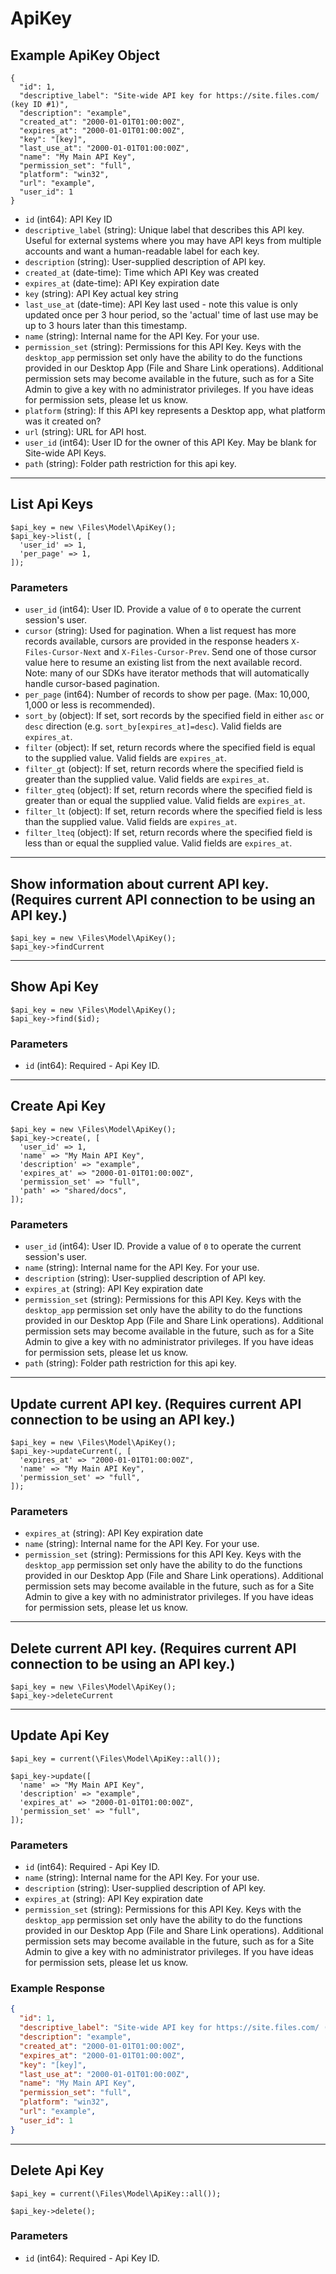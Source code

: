 # ApiKey

## Example ApiKey Object

```
{
  "id": 1,
  "descriptive_label": "Site-wide API key for https://site.files.com/ (key ID #1)",
  "description": "example",
  "created_at": "2000-01-01T01:00:00Z",
  "expires_at": "2000-01-01T01:00:00Z",
  "key": "[key]",
  "last_use_at": "2000-01-01T01:00:00Z",
  "name": "My Main API Key",
  "permission_set": "full",
  "platform": "win32",
  "url": "example",
  "user_id": 1
}
```

* `id` (int64): API Key ID
* `descriptive_label` (string): Unique label that describes this API key.  Useful for external systems where you may have API keys from multiple accounts and want a human-readable label for each key.
* `description` (string): User-supplied description of API key.
* `created_at` (date-time): Time which API Key was created
* `expires_at` (date-time): API Key expiration date
* `key` (string): API Key actual key string
* `last_use_at` (date-time): API Key last used - note this value is only updated once per 3 hour period, so the 'actual' time of last use may be up to 3 hours later than this timestamp.
* `name` (string): Internal name for the API Key.  For your use.
* `permission_set` (string): Permissions for this API Key.  Keys with the `desktop_app` permission set only have the ability to do the functions provided in our Desktop App (File and Share Link operations).  Additional permission sets may become available in the future, such as for a Site Admin to give a key with no administrator privileges.  If you have ideas for permission sets, please let us know.
* `platform` (string): If this API key represents a Desktop app, what platform was it created on?
* `url` (string): URL for API host.
* `user_id` (int64): User ID for the owner of this API Key.  May be blank for Site-wide API Keys.
* `path` (string): Folder path restriction for this api key.

---

## List Api Keys

```
$api_key = new \Files\Model\ApiKey();
$api_key->list(, [
  'user_id' => 1,
  'per_page' => 1,
]);
```


### Parameters

* `user_id` (int64): User ID.  Provide a value of `0` to operate the current session's user.
* `cursor` (string): Used for pagination.  When a list request has more records available, cursors are provided in the response headers `X-Files-Cursor-Next` and `X-Files-Cursor-Prev`.  Send one of those cursor value here to resume an existing list from the next available record.  Note: many of our SDKs have iterator methods that will automatically handle cursor-based pagination.
* `per_page` (int64): Number of records to show per page.  (Max: 10,000, 1,000 or less is recommended).
* `sort_by` (object): If set, sort records by the specified field in either `asc` or `desc` direction (e.g. `sort_by[expires_at]=desc`). Valid fields are `expires_at`.
* `filter` (object): If set, return records where the specified field is equal to the supplied value. Valid fields are `expires_at`.
* `filter_gt` (object): If set, return records where the specified field is greater than the supplied value. Valid fields are `expires_at`.
* `filter_gteq` (object): If set, return records where the specified field is greater than or equal the supplied value. Valid fields are `expires_at`.
* `filter_lt` (object): If set, return records where the specified field is less than the supplied value. Valid fields are `expires_at`.
* `filter_lteq` (object): If set, return records where the specified field is less than or equal the supplied value. Valid fields are `expires_at`.

---

## Show information about current API key.  (Requires current API connection to be using an API key.)

```
$api_key = new \Files\Model\ApiKey();
$api_key->findCurrent
```


---

## Show Api Key

```
$api_key = new \Files\Model\ApiKey();
$api_key->find($id);
```


### Parameters

* `id` (int64): Required - Api Key ID.

---

## Create Api Key

```
$api_key = new \Files\Model\ApiKey();
$api_key->create(, [
  'user_id' => 1,
  'name' => "My Main API Key",
  'description' => "example",
  'expires_at' => "2000-01-01T01:00:00Z",
  'permission_set' => "full",
  'path' => "shared/docs",
]);
```


### Parameters

* `user_id` (int64): User ID.  Provide a value of `0` to operate the current session's user.
* `name` (string): Internal name for the API Key.  For your use.
* `description` (string): User-supplied description of API key.
* `expires_at` (string): API Key expiration date
* `permission_set` (string): Permissions for this API Key.  Keys with the `desktop_app` permission set only have the ability to do the functions provided in our Desktop App (File and Share Link operations).  Additional permission sets may become available in the future, such as for a Site Admin to give a key with no administrator privileges.  If you have ideas for permission sets, please let us know.
* `path` (string): Folder path restriction for this api key.

---

## Update current API key.  (Requires current API connection to be using an API key.)

```
$api_key = new \Files\Model\ApiKey();
$api_key->updateCurrent(, [
  'expires_at' => "2000-01-01T01:00:00Z",
  'name' => "My Main API Key",
  'permission_set' => "full",
]);
```


### Parameters

* `expires_at` (string): API Key expiration date
* `name` (string): Internal name for the API Key.  For your use.
* `permission_set` (string): Permissions for this API Key.  Keys with the `desktop_app` permission set only have the ability to do the functions provided in our Desktop App (File and Share Link operations).  Additional permission sets may become available in the future, such as for a Site Admin to give a key with no administrator privileges.  If you have ideas for permission sets, please let us know.

---

## Delete current API key.  (Requires current API connection to be using an API key.)

```
$api_key = new \Files\Model\ApiKey();
$api_key->deleteCurrent
```


---

## Update Api Key

```
$api_key = current(\Files\Model\ApiKey::all());

$api_key->update([
  'name' => "My Main API Key",
  'description' => "example",
  'expires_at' => "2000-01-01T01:00:00Z",
  'permission_set' => "full",
]);
```

### Parameters

* `id` (int64): Required - Api Key ID.
* `name` (string): Internal name for the API Key.  For your use.
* `description` (string): User-supplied description of API key.
* `expires_at` (string): API Key expiration date
* `permission_set` (string): Permissions for this API Key.  Keys with the `desktop_app` permission set only have the ability to do the functions provided in our Desktop App (File and Share Link operations).  Additional permission sets may become available in the future, such as for a Site Admin to give a key with no administrator privileges.  If you have ideas for permission sets, please let us know.

### Example Response

```json
{
  "id": 1,
  "descriptive_label": "Site-wide API key for https://site.files.com/ (key ID #1)",
  "description": "example",
  "created_at": "2000-01-01T01:00:00Z",
  "expires_at": "2000-01-01T01:00:00Z",
  "key": "[key]",
  "last_use_at": "2000-01-01T01:00:00Z",
  "name": "My Main API Key",
  "permission_set": "full",
  "platform": "win32",
  "url": "example",
  "user_id": 1
}
```

---

## Delete Api Key

```
$api_key = current(\Files\Model\ApiKey::all());

$api_key->delete();
```

### Parameters

* `id` (int64): Required - Api Key ID.

